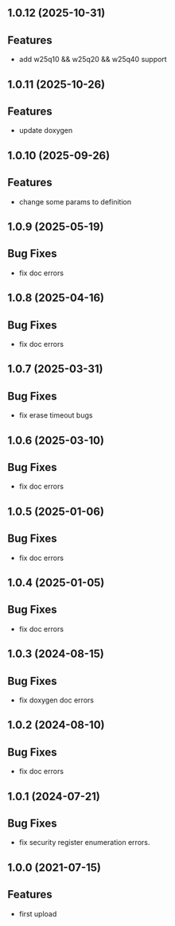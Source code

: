 ## 1.0.12 (2025-10-31)

## Features

- add w25q10 && w25q20 && w25q40 support 

## 1.0.11 (2025-10-26)

## Features

- update doxygen

## 1.0.10 (2025-09-26)

## Features

- change some params to definition

## 1.0.9 (2025-05-19)

## Bug Fixes

- fix doc errors

## 1.0.8 (2025-04-16)

## Bug Fixes

- fix doc errors

## 1.0.7 (2025-03-31)

## Bug Fixes

- fix erase timeout bugs

## 1.0.6 (2025-03-10)

## Bug Fixes

- fix doc errors

## 1.0.5 (2025-01-06)

## Bug Fixes

- fix doc errors

## 1.0.4 (2025-01-05)

## Bug Fixes

- fix doc errors

## 1.0.3 (2024-08-15)

## Bug Fixes

- fix doxygen doc errors

## 1.0.2 (2024-08-10)

## Bug Fixes

- fix doc errors

## 1.0.1 (2024-07-21)

## Bug Fixes

- fix security register enumeration errors.

## 1.0.0 (2021-07-15)

## Features

- first upload

